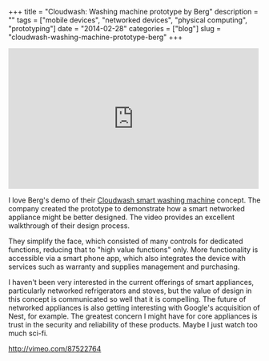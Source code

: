 +++
title = "Cloudwash: Washing machine prototype by Berg"
description = ""
tags = ["mobile devices", "networked devices", "physical computing", "prototyping"]
date = "2014-02-28"
categories = ["blog"]
slug = "cloudwash-washing-machine-prototype-berg"
+++



  <div class="video"><iframe src="https://player.vimeo.com/video/87522764?color=ffffff" width="500" height="281" frameborder="0" webkitallowfullscreen mozallowfullscreen allowfullscreen></iframe></div>
<p>I love Berg's demo of their <a href="http://vimeo.com/bergstudio/cloudwash">Cloudwash smart washing machine</a> concept. The company created the prototype to demonstrate how a smart networked appliance might be better designed. The video provides an excellent walkthrough of their design process.</p>
<p>They simplify the face, which consisted of many controls for dedicated functions, reducing that to "high value functions" only. More functionality is accessible via a smart phone app, which also integrates the device with services such as warranty and supplies management and purchasing. </p>
<p>I haven't been very interested in the current offerings of smart appliances, particularly networked refrigerators and stoves, but the value of design in this concept is communicated so well that it is compelling. The future of networked appliances is also getting interesting with Google's acquisition of Nest, for example. The greatest concern I might have for core appliances is trust in the security and reliability of these products. Maybe I just watch too much sci-fi. </p>

  <a href="http://vimeo.com/87522764">http://vimeo.com/87522764</a>
